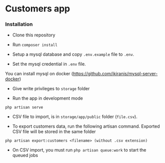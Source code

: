 # Customers app

### Installation

- Clone this repository

- Run ``composer install``

- Setup a mysql database and copy ``.env.example`` file to ``.env``.

- Set the mysql credential in ``.env`` file.

You can install mysql on docker (https://github.com/ikiranis/mysql-server-docker)

- Give write privileges to ``storage`` folder

- Run the app in development mode

```
php artisan serve
```

- CSV file to import, is in ``storage/app/public`` folder (``file.csv``).

- To export customers data, run the following artisan command. Exported CSV file will be stored in the same folder

```
php artisan export:customers <filename> (without .csv extension)
```

- On CSV import, you must run ``php artisan queue:work`` to start the queued jobs 
